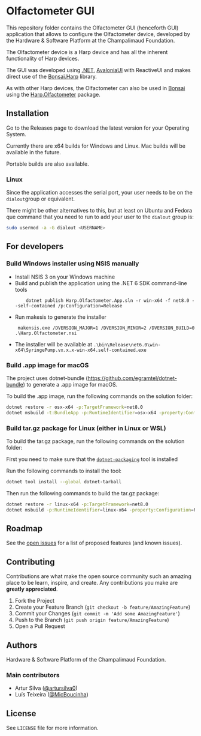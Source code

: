 # Olfactometer GUI

This repository folder contains the Olfactometer GUI (henceforth GUI) application that allows to configure the Olfactometer device, developed by the Hardware & Software Platform at the Champalimaud Foundation.

The Olfactometer device is a Harp device and has all the inherent functionality of Harp devices.

The GUI was developed using [.NET](https://dotnet.microsoft.com/), [AvaloniaUI](https://avaloniaui.net/) with ReactiveUI and makes direct use of the [Bonsai.Harp](https://github.com/bonsai-rx/harp) library.

As with other Harp devices, the Olfactometer can also be used in [Bonsai](bonsai-rx.org/) using the [Harp.Olfactometer](https://github.com/harp-tech/device.olfactometer) package.

## Installation

Go to the Releases page to download the latest version for your Operating System.

Currently there are x64 builds for Windows and Linux. Mac builds will be available in the future.

Portable builds are also available.

### Linux

Since the application accesses the serial port, your user needs to be on the `dialout`group or equivalent.

There might be other alternatives to this, but at least on Ubuntu and Fedora que command that you need to run to add your user to the `dialout` group is:

```sh
sudo usermod -a -G dialout <USERNAME>
```

## For developers

### Build Windows installer using NSIS manually

- Install NSIS 3 on your Windows machine
- Build and publish the application using the .NET 6 SDK command-line tools
  ```
      dotnet publish Harp.Olfactometer.App.sln -r win-x64 -f net8.0 --self-contained /p:Configuration=Release
  ```
- Run makesis to generate the installer
    ```
     makensis.exe /DVERSION_MAJOR=1 /DVERSION_MINOR=2 /DVERSION_BUILD=0 .\Harp.Olfactometer.nsi
    ```
- The installer will be available at `.\bin\Release\net6.0\win-x64\SyringePump.vx.x.x-win-x64.self-contained.exe`

### Build .app image for macOS

The project uses dotnet-bundle (https://github.com/egramtel/dotnet-bundle) to generate a .app image for macOS.

To build the .app image, run the following commands on the solution folder:

```sh
dotnet restore -r osx-x64 -p:TargetFramework=net8.0
dotnet msbuild -t:BundleApp -p:RuntimeIdentifier=osx-x64 -property:Configuration=Release -p:UseAppHost=true -p:TargetFramework=net8.0
```

### Build tar.gz package for Linux (either in Linux or WSL)

To build the tar.gz package, run the following commands on the solution folder:

First you need to make sure that the [`dotnet-packaging`](https://github.com/quamotion/dotnet-packaging) tool is installed

Run the following commands to install the tool:

```sh
dotnet tool install --global dotnet-tarball
```

Then run the following commands to build the tar.gz package:

```sh
dotnet restore -r linux-x64 -p:TargetFramework=net8.0
dotnet msbuild -p:RuntimeIdentifier=linux-x64 -property:Configuration=Release -p:UseAppHost=true -p:TargetFramework=net8.0 /t:CreateTarball
```

## Roadmap

See the [open issues](https://github.com/harp-tech/device.olfactometer/issues) for a list of proposed features (and known issues).

## Contributing

Contributions are what make the open source community such an amazing place to be learn, inspire, and create. Any contributions you make are **greatly appreciated**.

1. Fork the Project
2. Create your Feature Branch (`git checkout -b feature/AmazingFeature`)
3. Commit your Changes (`git commit -m 'Add some AmazingFeature'`)
4. Push to the Branch (`git push origin feature/AmazingFeature`)
5. Open a Pull Request

## Authors

Hardware & Software Platform of the Champalimaud Foundation.

### Main contributors

- Artur Silva ([@artursilva0](https://github.com/artursilva0))
- Luís Teixeira ([@MicBoucinha](https://github.com/MicBoucinha))

## License

See `LICENSE` file for more information.

